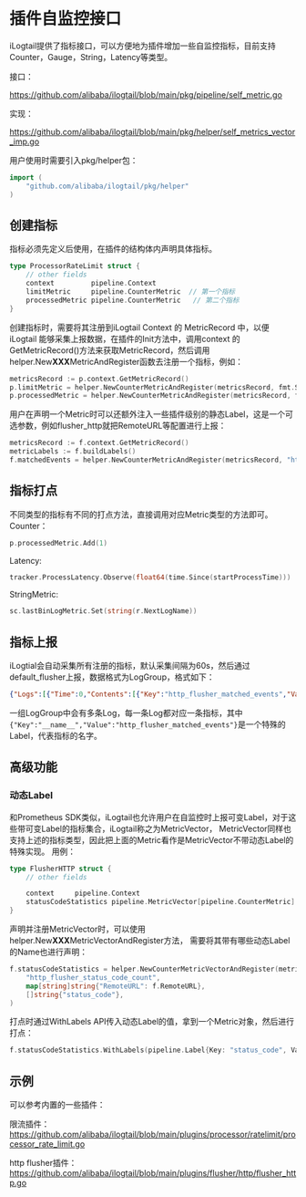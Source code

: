 # 插件自监控接口

iLogtail提供了指标接口，可以方便地为插件增加一些自监控指标，目前支持Counter，Gauge，String，Latency等类型。

接口：

<https://github.com/alibaba/ilogtail/blob/main/pkg/pipeline/self_metric.go>

实现：

<https://github.com/alibaba/ilogtail/blob/main/pkg/helper/self_metrics_vector_imp.go>

用户使用时需要引入pkg/helper包：

```go
import (
    "github.com/alibaba/ilogtail/pkg/helper"
)
```

## 创建指标

指标必须先定义后使用，在插件的结构体内声明具体指标。

```go
type ProcessorRateLimit struct {
    // other fields
    context         pipeline.Context
    limitMetric     pipeline.CounterMetric  // 第一个指标
    processedMetric pipeline.CounterMetric   // 第二个指标
}
```

创建指标时，需要将其注册到iLogtail Context 的 MetricRecord 中，以便 iLogtail 能够采集上报数据，在插件的Init方法中，调用context 的 GetMetricRecord()方法来获取MetricRecord，然后调用helper.New**XXX**MetricAndRegister函数去注册一个指标，例如：

```go
metricsRecord := p.context.GetMetricRecord()
p.limitMetric = helper.NewCounterMetricAndRegister(metricsRecord, fmt.Sprintf("%v_limited", pluginName))
p.processedMetric = helper.NewCounterMetricAndRegister(metricsRecord, fmt.Sprintf("%v_processed", pluginName))
```

用户在声明一个Metric时可以还额外注入一些插件级别的静态Label，这是一个可选参数，例如flusher_http就把RemoteURL等配置进行上报：

```go
metricsRecord := f.context.GetMetricRecord()
metricLabels := f.buildLabels()
f.matchedEvents = helper.NewCounterMetricAndRegister(metricsRecord, "http_flusher_matched_events", metricLabels...)
```

## 指标打点

不同类型的指标有不同的打点方法，直接调用对应Metric类型的方法即可。
Counter：

```go
p.processedMetric.Add(1)
```

Latency:

```go
tracker.ProcessLatency.Observe(float64(time.Since(startProcessTime)))
```

StringMetric:

```go
sc.lastBinLogMetric.Set(string(r.NextLogName))
```

## 指标上报

iLogtial会自动采集所有注册的指标，默认采集间隔为60s，然后通过default_flusher上报，数据格式为LogGroup，格式如下：

```json
{"Logs":[{"Time":0,"Contents":[{"Key":"http_flusher_matched_events","Value":"2.0000"},{"Key":"__name__","Value":"http_flusher_matched_events"},{"Key":"RemoteURL","Value":"http://testeof.com/write"},{"Key":"db","Value":"%{metadata.db}"},{"Key":"flusher_http_id","Value":"0"},{"Key":"project","Value":"p"},{"Key":"config_name","Value":"c"},{"Key":"plugins","Value":""},{"Key":"category","Value":"p"},{"Key":"source_ip","Value":"100.80.230.110"}]},{"Time":0,"Contents":[{"Key":"http_flusher_unmatched_events","Value":"0.0000"},{"Key":"__name__","Value":"http_flusher_unmatched_events"},{"Key":"db","Value":"%{metadata.db}"},{"Key":"flusher_http_id","Value":"0"},{"Key":"RemoteURL","Value":"http://testeof.com/write"},{"Key":"project","Value":"p"},{"Key":"config_name","Value":"c"},{"Key":"plugins","Value":""},{"Key":"category","Value":"p"},{"Key":"source_ip","Value":"100.80.230.110"}]},{"Time":0,"Contents":[{"Key":"http_flusher_dropped_events","Value":"0.0000"},{"Key":"__name__","Value":"http_flusher_dropped_events"},{"Key":"RemoteURL","Value":"http://testeof.com/write"},{"Key":"db","Value":"%{metadata.db}"},{"Key":"flusher_http_id","Value":"0"},{"Key":"project","Value":"p"},{"Key":"config_name","Value":"c"},{"Key":"plugins","Value":""},{"Key":"category","Value":"p"},{"Key":"source_ip","Value":"100.80.230.110"}]},{"Time":0,"Contents":[{"Key":"http_flusher_retry_count","Value":"2.0000"},{"Key":"__name__","Value":"http_flusher_retry_count"},{"Key":"RemoteURL","Value":"http://testeof.com/write"},{"Key":"db","Value":"%{metadata.db}"},{"Key":"flusher_http_id","Value":"0"},{"Key":"project","Value":"p"},{"Key":"config_name","Value":"c"},{"Key":"plugins","Value":""},{"Key":"category","Value":"p"},{"Key":"source_ip","Value":"100.80.230.110"}]},{"Time":0,"Contents":[{"Key":"http_flusher_flush_failure_count","Value":"2.0000"},{"Key":"__name__","Value":"http_flusher_flush_failure_count"},{"Key":"db","Value":"%{metadata.db}"},{"Key":"flusher_http_id","Value":"0"},{"Key":"RemoteURL","Value":"http://testeof.com/write"},{"Key":"project","Value":"p"},{"Key":"config_name","Value":"c"},{"Key":"plugins","Value":""},{"Key":"category","Value":"p"},{"Key":"source_ip","Value":"100.80.230.110"}]},{"Time":0,"Contents":[{"Key":"http_flusher_flush_latency_ns","Value":"2504448312.5000"},{"Key":"__name__","Value":"http_flusher_flush_latency_ns"},{"Key":"db","Value":"%{metadata.db}"},{"Key":"flusher_http_id","Value":"0"},{"Key":"RemoteURL","Value":"http://testeof.com/write"},{"Key":"project","Value":"p"},{"Key":"config_name","Value":"c"},{"Key":"plugins","Value":""},{"Key":"category","Value":"p"},{"Key":"source_ip","Value":"100.80.230.110"}]}],"Category":"","Topic":"","Source":"","MachineUUID":""}
```

一组LogGroup中会有多条Log，每一条Log都对应一条指标，其中`
{"Key":"__name__","Value":"http_flusher_matched_events"}
`是一个特殊的Label，代表指标的名字。

## 高级功能

### 动态Label

和Prometheus SDK类似，iLogtail也允许用户在自监控时上报可变Label，对于这些带可变Label的指标集合，iLogtail称之为MetricVector，
MetricVector同样也支持上述的指标类型，因此把上面的Metric看作是MetricVector不带动态Label的特殊实现。
用例：

```go
type FlusherHTTP struct {
    // other fields

    context     pipeline.Context
    statusCodeStatistics pipeline.MetricVector[pipeline.CounterMetric] // 带有动态Label的指标
}
```

声明并注册MetricVector时，可以使用helper.New**XXX**MetricVectorAndRegister方法，
需要将其带有哪些动态Label的Name也进行声明：

```go
f.statusCodeStatistics = helper.NewCounterMetricVectorAndRegister(metricsRecord,
    "http_flusher_status_code_count",
    map[string]string{"RemoteURL": f.RemoteURL},
    []string{"status_code"},
)
```

打点时通过WithLabels API传入动态Label的值，拿到一个Metric对象，然后进行打点：

```go
f.statusCodeStatistics.WithLabels(pipeline.Label{Key: "status_code", Value: strconv.Itoa(response.StatusCode)}).Add(1)
```

## 示例

可以参考内置的一些插件：

限流插件：
<https://github.com/alibaba/ilogtail/blob/main/plugins/processor/ratelimit/processor_rate_limit.go>

http flusher插件：
<https://github.com/alibaba/ilogtail/blob/main/plugins/flusher/http/flusher_http.go>
